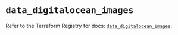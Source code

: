 # `data_digitalocean_images`

Refer to the Terraform Registry for docs: [`data_digitalocean_images`](https://registry.terraform.io/providers/digitalocean/digitalocean/2.40.0/docs/data-sources/images).
